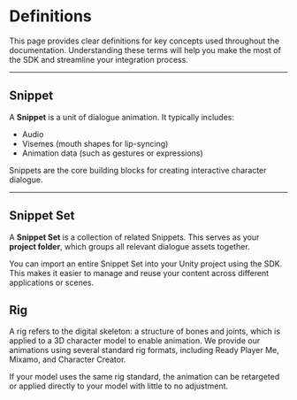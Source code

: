 # Definitions

This page provides clear definitions for key concepts used throughout the documentation. Understanding these terms will help you make the most of the SDK and streamline your integration process.

---

## Snippet

A **Snippet** is a unit of dialogue animation. It typically includes:

- Audio
- Visemes (mouth shapes for lip-syncing)
- Animation data (such as gestures or expressions)

Snippets are the core building blocks for creating interactive character dialogue.

---

## Snippet Set

A **Snippet Set** is a collection of related Snippets. This serves as your **project folder**, which groups all relevant dialogue assets together.

You can import an entire Snippet Set into your Unity project using the SDK. This makes it easier to manage and reuse your content across different applications or scenes.

## Rig

A rig refers to the digital skeleton: a structure of bones and joints, which is applied to a 3D character model to enable animation. We provide our animations using several standard rig formats, including Ready Player Me, Mixamo, and Character Creator.

If your model uses the same rig standard, the animation can be retargeted or applied directly to your model with little to no adjustment.